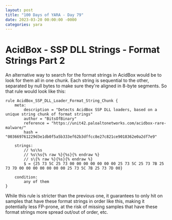 ```yaml
---
layout: post
title: "100 Days of YARA - Day 79"
date: 2023-03-20 00:00:00 -0000
categories: yara
---
```


# AcidBox - SSP DLL Strings - Format Strings Part 2
An alternative way to search for the format strings in AcidBox would be to look for them all in one chunk. Each string is sequential to the other, separated by null bytes to make sure they're aligned in 8-byte segments. So that rule would look like this:
```
rule AcidBox_SSP_DLL_Loader_Format_String_Chunk {
    meta:
        description = "Detects AcidBox SSP DLL loaders, based on a unique string chunk of format strings"
        author = "BitsOfBinary"
        reference = "https://unit42.paloaltonetworks.com/acidbox-rare-malware/"
        hash = "003669761229d3e1db0f5a5b333ef62b3dffcc8e27c821ce9018362e0a2df7e9"
        
    strings:
        // %s\%s
        // %s\%s{% raw %}{%s}{% endraw %}
        // s\{% raw %}{%s}{% endraw %}
        $ = {25 73 5C 25 73 00 00 00 00 00 00 00 25 73 5C 25 73 7B 25 73 7D 00 00 00 00 00 00 00 25 73 5C 7B 25 73 7D 00}
        
    condition:
        any of them
}
```

While this rule is stricter than the previous one, it guarantees to only hit on samples that have these format strings in order like this, making it potentially less FP-prone, at the risk of missing samples that have these format strings more spread out/out of order, etc.